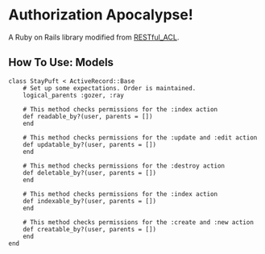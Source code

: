 Authorization Apocalypse!
=========================

A Ruby on Rails library modified from [RESTful_ACL](http://github.com/mdarby/restful_acl/tree/master).

How To Use: Models
----------

    class StayPuft < ActiveRecord::Base
    	# Set up some expectations. Order is maintained.
    	logical_parents :gozer, :ray
	
    	# This method checks permissions for the :index action
    	def readable_by?(user, parents = [])
    	end

    	# This method checks permissions for the :update and :edit action
    	def updatable_by?(user, parents = [])
    	end

    	# This method checks permissions for the :destroy action
    	def deletable_by?(user, parents = [])
    	end

    	# This method checks permissions for the :index action
    	def indexable_by?(user, parents = [])
    	end

    	# This method checks permissions for the :create and :new action
    	def creatable_by?(user, parents = [])
    	end
    end